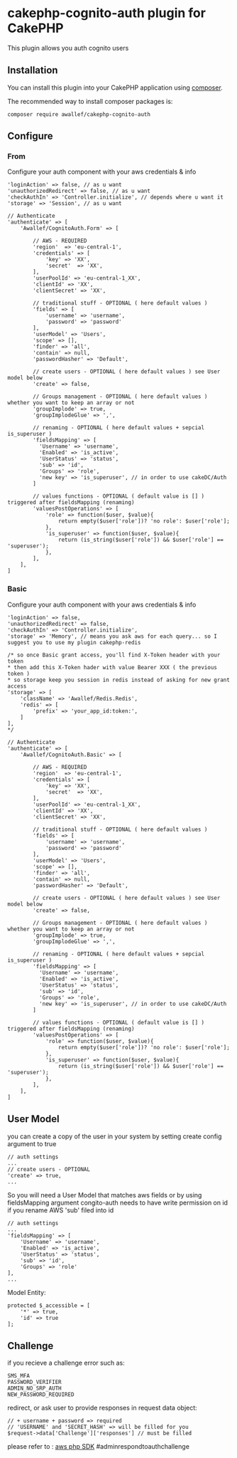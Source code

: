# cakephp-cognito-auth plugin for CakePHP
This plugin allows you auth cognito users

## Installation

You can install this plugin into your CakePHP application using [composer](http://getcomposer.org).

The recommended way to install composer packages is:

	composer require awallef/cakephp-cognito-auth

## Configure
### From
Configure your auth component with your aws credentials & info

	'loginAction' => false, // as u want
	'unauthorizedRedirect' => false, // as u want
	'checkAuthIn' => 'Controller.initialize', // depends where u want it
	'storage' => 'Session', // as u want

	// Authenticate
	'authenticate' => [
		'Awallef/CognitoAuth.Form' => [

			// AWS - REQUIRED
			'region'  => 'eu-central-1',
			'credentials' => [
				'key' => 'XX',
				'secret'  => 'XX',
			],
			'userPoolId' => 'eu-central-1_XX',
			'clientId' => 'XX',
			'clientSecret' => 'XX',

			// traditional stuff - OPTIONAL ( here default values )
		    'fields' => [
		        'username' => 'username',
		        'password' => 'password'
		    ],
		    'userModel' => 'Users',
		    'scope' => [],
		    'finder' => 'all',
		    'contain' => null,
		    'passwordHasher' => 'Default',
	
		    // create users - OPTIONAL ( here default values ) see User model below
		    'create' => false,
	
		    // Groups management - OPTIONAL ( here default values ) whether you want to keep an array or not
		    'groupImplode' => true,
		    'groupImplodeGlue' => ',',
	
			// renaming - OPTIONAL ( here default values + sepcial is_superuser )
		    'fieldsMapping' => [
		      'Username' => 'username',
		      'Enabled' => 'is_active',
		      'UserStatus' => 'status',
		      'sub' => 'id',
		      'Groups' => 'role',
		      'new key' => 'is_superuser', // in order to use cakeDC/Auth
		    ]
	
		    // values functions - OPTIONAL ( default value is [] ) triggered after fieldsMapping (renaming)
		    'valuesPostOperations' => [
				'role' => function($user, $value){
					return empty($user['role'])? 'no role': $user['role'];
				},
				'is_superuser' => function($user, $value){
					return (is_string($user['role']) && $user['role'] == 'superuser');
				},
			],
		],
	]

### Basic
Configure your auth component with your aws credentials & info

	'loginAction' => false,
	'unauthorizedRedirect' => false,
	'checkAuthIn' => 'Controller.initialize',
	'storage' => 'Memory', // means you ask aws for each query... so I suggest you to use my plugin cakephp-redis

	/* so once Basic grant access, you'll find X-Token header with your token
	* then add this X-Token hader with value Bearer XXX ( the previous token )
	* so storage keep you session in redis instead of asking for new grant access
	'storage' => [
		'className' => 'Awallef/Redis.Redis',
		'redis' => [
			'prefix' => 'your_app_id:token:',
		]
	],
	*/

	// Authenticate
	'authenticate' => [
		'Awallef/CognitoAuth.Basic' => [

			// AWS - REQUIRED
			'region'  => 'eu-central-1',
			'credentials' => [
				'key' => 'XX',
				'secret'  => 'XX',
			],
			'userPoolId' => 'eu-central-1_XX',
			'clientId' => 'XX',
			'clientSecret' => 'XX',
	
			// traditional stuff - OPTIONAL ( here default values )
		    'fields' => [
		        'username' => 'username',
		        'password' => 'password'
		    ],
		    'userModel' => 'Users',
		    'scope' => [],
		    'finder' => 'all',
		    'contain' => null,
		    'passwordHasher' => 'Default',
	
		    // create users - OPTIONAL ( here default values ) see User model below
		    'create' => false,
	
		    // Groups management - OPTIONAL ( here default values ) whether you want to keep an array or not
		    'groupImplode' => true,
		    'groupImplodeGlue' => ',',
	
			// renaming - OPTIONAL ( here default values + sepcial is_superuser )
		    'fieldsMapping' => [
		      'Username' => 'username',
		      'Enabled' => 'is_active',
		      'UserStatus' => 'status',
		      'sub' => 'id',
		      'Groups' => 'role',
		      'new key' => 'is_superuser', // in order to use cakeDC/Auth
		    ]
	
		    // values functions - OPTIONAL ( default value is [] ) triggered after fieldsMapping (renaming)
		    'valuesPostOperations' => [
				'role' => function($user, $value){
					return empty($user['role'])? 'no role': $user['role'];
				},
				'is_superuser' => function($user, $value){
					return (is_string($user['role']) && $user['role'] == 'superuser');
				},
			],
		],
	]

## User Model
you can create a copy of the user in your system by setting create config argument to true

	// auth settings
	...
	// create users - OPTIONAL
	'create' => true,
	...

So you will need a User Model that matches aws fields or by using fieldsMapping argument
congito-auth needs to have write permission on id if you rename AWS 'sub' filed into id

	// auth settings
	...
	'fieldsMapping' => [
		'Username' => 'username',
		'Enabled' => 'is_active',
		'UserStatus' => 'status',
		'sub' => 'id',
		'Groups' => 'role'
	],
	...


Model Entity:

	protected $_accessible = [
		'*' => true,
		'id' => true
	];
## Challenge
if you recieve a challenge error such as:
	
	SMS_MFA
	PASSWORD_VERIFIER
	ADMIN_NO_SRP_AUTH
	NEW_PASSWORD_REQUIRED
	
redirect, or ask user to provide responses in request data object:
	
	// + username + password => required 
	// 'USERNAME' and 'SECRET_HASH' => will be filled for you
	$request->data['Challenge']['responses'] // must be filled
	
please refer to : [aws php SDK](http://docs.aws.amazon.com/aws-sdk-php/v3/api/api-cognito-idp-2016-04-18.html#adminrespondtoauthchallenge) #adminrespondtoauthchallenge